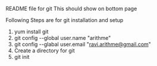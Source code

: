 README file for git
This should show on bottom page

Following Steps are for git installation and setup

1. yum install git
2. git config --global user.name "arithme"
3. git config --glabal user.email "ravi.arithme@gmail.com"
4. Create a directory for git
5. git init
